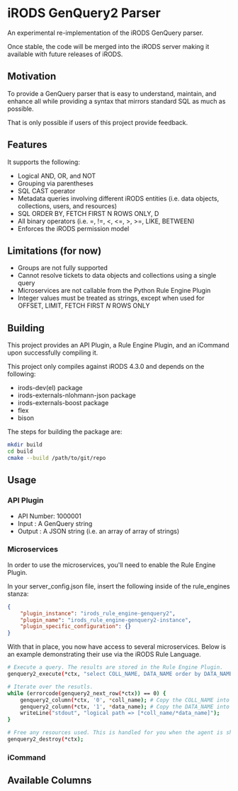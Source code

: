 # iRODS GenQuery2 Parser

An experimental re-implementation of the iRODS GenQuery parser.

Once stable, the code will be merged into the iRODS server making it available with future releases of iRODS.

## Motivation

To provide a GenQuery parser that is easy to understand, maintain, and enhance all while providing a syntax that mirrors standard SQL as much as possible.

That is only possible if users of this project provide feedback.

## Features

It supports the following:
- Logical AND, OR, and NOT
- Grouping via parentheses
- SQL CAST operator
- Metadata queries involving different iRODS entities (i.e. data objects, collections, users, and resources)
- SQL ORDER BY, FETCH FIRST N ROWS ONLY, D
- All binary operators (i.e. =, !=, <, <=, >, >=, LIKE, BETWEEN)
- Enforces the iRODS permission model

## Limitations (for now)

- Groups are not fully supported
- Cannot resolve tickets to data objects and collections using a single query
- Microservices are not callable from the Python Rule Engine Plugin
- Integer values must be treated as strings, except when used for OFFSET, LIMIT, FETCH FIRST _N_ ROWS ONLY

## Building

This project provides an API Plugin, a Rule Engine Plugin, and an iCommand upon successfully compiling it.

This project only compiles against iRODS 4.3.0 and depends on the following:
- irods-dev(el) package
- irods-externals-nlohmann-json package
- irods-externals-boost package
- flex
- bison

The steps for building the package are:
```bash
mkdir build
cd build
cmake --build /path/to/git/repo
```

## Usage

### API Plugin

- API Number: 1000001
- Input     : A GenQuery string
- Output    : A JSON string (i.e. an array of array of strings)

### Microservices

In order to use the microservices, you'll need to enable the Rule Engine Plugin.

In your server_config.json file, insert the following inside of the rule_engines stanza:
```json
{
    "plugin_instance": "irods_rule_engine-genquery2",
    "plugin_name": "irods_rule_engine-genquery2-instance",
    "plugin_specific_configuration": {}
}
```

With that in place, you now have access to several microservices. Below is an example demonstrating their use via the iRODS Rule Language.
```bash
# Execute a query. The results are stored in the Rule Engine Plugin.
genquery2_execute(*ctx, "select COLL_NAME, DATA_NAME order by DATA_NAME desc limit 1");

# Iterate over the resutls.
while (errorcode(genquery2_next_row(*ctx)) == 0) {
    genquery2_column(*ctx, '0', *coll_name); # Copy the COLL_NAME into *coll_name.
    genquery2_column(*ctx, '1', *data_name); # Copy the DATA_NAME into *data_name.
    writeLine("stdout", "logical path => [*coll_name/*data_name]");
}

# Free any resources used. This is handled for you when the agent is shut down as well.
genquery2_destroy(*ctx);
```

### iCommand



## Available Columns


